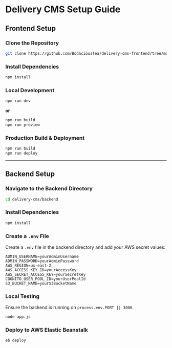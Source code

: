 # Delivery CMS Setup Guide

## Frontend Setup

### Clone the Repository
```sh
git clone https://github.com/BodaciousTea/delivery-cms-frontend/tree/master
```

### Install Dependencies
```sh
npm install
```

### Local Development
```sh
npm run dev
```

**or**

```sh
npm run build
npm run preview
```

### Production Build & Deployment
```sh
npm run build
npm run deploy
```

---

## Backend Setup

### Navigate to the Backend Directory
```sh
cd delivery-cms/backend
```

### Install Dependencies
```sh
npm install
```

### Create a `.env` File
Create a `.env` file in the backend directory and add your AWS secret values:

```env
ADMIN_USERNAME=yourAdminUsername
ADMIN_PASSWORD=yourAdminPassword
AWS_REGION=us-east-2
AWS_ACCESS_KEY_ID=yourAccessKey
AWS_SECRET_ACCESS_KEY=yourSecretKey
COGNITO_USER_POOL_ID=yourUserPoolId
S3_BUCKET_NAME=yourS3BucketName
```

### Local Testing
Ensure the backend is running on `process.env.PORT || 3000`.

```sh
node app.js
```

### Deploy to AWS Elastic Beanstalk
```sh
eb deploy
```

